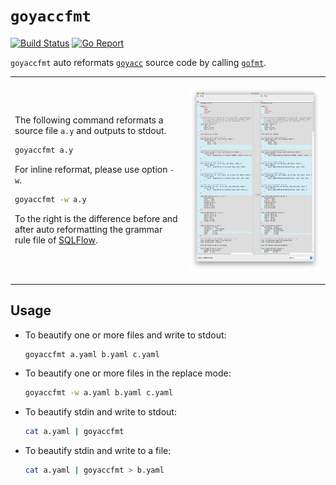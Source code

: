# `goyaccfmt`

[![Build Status](https://travis-ci.org/wangkuiyi/goyaccfmt.svg?branch=develop)](https://travis-ci.org/wangkuiyi/goyaccfmt)
[![Go Report](https://goreportcard.com/badge/github.com/wangkuiyi/goyaccfmt)](https://goreportcard.com/badge/github.com/wangkuiyi/goyaccfmt)

`goyaccfmt` auto reformats [`goyacc`](https://godoc.org/golang.org/x/tools/cmd/goyacc) source code by calling [`gofmt`](https://golang.org/cmd/gofmt/). 

<table border=0>
<tr><td>

The following command reformats a source file `a.y` and outputs to stdout.

```bash
goyaccfmt a.y
```

For inline reformat, please use option `-w`.

```bash
goyaccfmt -w a.y
```

To the right is the difference before and after auto reformatting the grammar rule file of [SQLFlow](https://sqlflow.org/sqlflow).

</td><td>

![](opendiff-goyaccfmt.png)

</td></tr>
</table>

## Usage

- To beautify one or more files and write to stdout:

   ```bash
   goyaccfmt a.yaml b.yaml c.yaml
   ```

- To beautify one or more files in the replace mode:

  ```bash
  goyaccfmt -w a.yaml b.yaml c.yaml
  ```

- To beautify stdin and write to stdout:

  ```bash
  cat a.yaml | goyaccfmt
  ```

- To beautify stdin and write to a file:

  ```bash
  cat a.yaml | goyaccfmt > b.yaml
  ```
